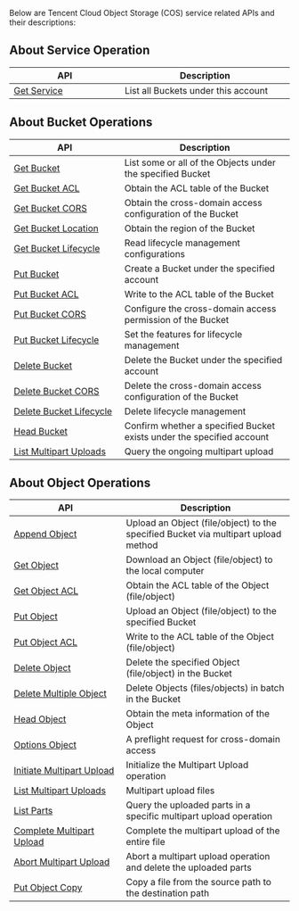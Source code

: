 Below are Tencent Cloud Object Storage (COS) service related APIs and their descriptions:

## About Service Operation
<style rel="stylesheet">
table th:nth-of-type(1) {
width: 350px;	
}
table th:nth-of-type(2) {
width:550px;	
}
</style>

| API | Description |
|---------|---------|
| [Get Service](https://www.qcloud.com/document/product/436/8291) | List all Buckets under this account | 

## About Bucket Operations

| API | Description |
|---------|---------|
| [Get Bucket](https://www.qcloud.com/document/product/436/7734) | List some or all of the Objects under the specified Bucket | 
| [Get Bucket ACL](https://www.qcloud.com/document/product/436/7733) | Obtain the ACL table of the Bucket | 
| [Get Bucket CORS](https://www.qcloud.com/document/product/436/8274) | Obtain the cross-domain access configuration of the Bucket | 
| [Get Bucket Location](https://www.qcloud.com/document/product/436/8275) | Obtain the region of the Bucket | 
| [Get Bucket Lifecycle](https://www.qcloud.com/document/product/436/8278) | Read lifecycle management configurations | 
| [Put Bucket](https://www.qcloud.com/document/product/436/7738) | Create a Bucket under the specified account | 
| [Put Bucket ACL ](https://www.qcloud.com/document/product/436/7737)| Write to the ACL table of the Bucket | 
| [Put Bucket CORS](https://www.qcloud.com/document/product/436/8279) | Configure the cross-domain access permission of the Bucket | 
| [Put Bucket Lifecycle](https://www.qcloud.com/document/product/436/8280) | Set the features for lifecycle management | 
| [Delete Bucket](https://www.qcloud.com/document/product/436/7732) | Delete the Bucket under the specified account | 
| [Delete Bucket CORS](https://www.qcloud.com/document/product/436/8283) | Delete the cross-domain access configuration of the Bucket | 
| [Delete Bucket Lifecycle](https://www.qcloud.com/document/product/436/8284) | Delete lifecycle management |
| [Head Bucket](https://www.qcloud.com/document/product/436/7735) | Confirm whether a specified Bucket exists under the specified account | 
| [List Multipart Uploads](https://www.qcloud.com/document/product/436/7736) | Query the ongoing multipart upload | 

## About Object Operations

| API | Description |
|---------|---------|
| [Append Object](https://www.qcloud.com/document/product/436/7741) | Upload an Object (file/object) to the specified Bucket via multipart upload method | 
| [Get Object](https://www.qcloud.com/document/product/436/7753) | Download an Object (file/object) to the local computer | 
| [Get Object ACL](https://www.qcloud.com/document/product/436/7744) | Obtain the ACL table of the Object (file/object) | 
| [Put Object](https://www.qcloud.com/document/product/436/7749) | Upload an Object (file/object) to the specified Bucket | 
| [Put Object ACL](https://www.qcloud.com/document/product/436/7748) | Write to the ACL table of the Object (file/object) | 
| [Delete Object](https://www.qcloud.com/document/product/436/7743) | Delete the specified Object (file/object) in the Bucket | 
| [Delete Multiple Object](https://www.qcloud.com/document/product/436/8289) | Delete Objects (files/objects) in batch in the Bucket | 
| [Head Object](https://www.qcloud.com/document/product/436/7745) | Obtain the meta information of the Object | 
| [Options Object](https://www.qcloud.com/document/product/436/8288) | A preflight request for cross-domain access | 
| [Initiate Multipart Upload](https://www.qcloud.com/document/product/436/7746) | Initialize the Multipart Upload operation | 
| [List Multipart Uploads](https://www.qcloud.com/document/product/436/7750) | Multipart upload files | 
| [List Parts](https://www.qcloud.com/document/product/436/7747) | Query the uploaded parts in a specific multipart upload operation | 
| [Complete Multipart Upload](https://www.qcloud.com/document/product/436/7742) | Complete the multipart upload of the entire file | 
| [Abort Multipart Upload](https://www.qcloud.com/document/product/436/7740) | Abort a multipart upload operation and delete the uploaded parts | 
| [Put Object Copy](https://www.qcloud.com/document/product/436/10881) | Copy a file from the source path to the destination path | 



